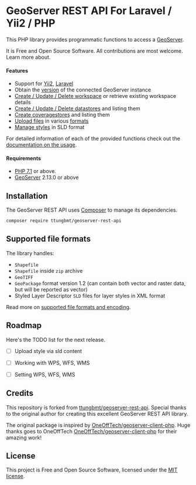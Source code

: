 # GeoServer REST API For Laravel / Yii2 / PHP

This PHP library provides programmatic functions to access a [GeoServer](http://geoserver.org/).

It is Free and Open Source Software. All contributions are most welcome. Learn more about.

#### Features

* Support for [Yii2](./docs/usage.md#yii2), [Laravel](./docs/usage.md#laravel) 
* Obtain the [version](./docs/usage.md#get-the-geoserver-version) of the connected GeoServer instance
* [Create / Update / Delete workspace](./docs/usage.md#workspace) or retrieve existing workspace details
* [Create / Update / Delete datastores](./docs/usage.md#data-stores) and listing them
* [Create coveragestores](./docs/usage.md#coverage-stores) and listing them
* [Upload files](./docs/usage.md#uploading-geographic-files) in various [formats](#supported-file-formats)
* [Manage styles](./docs/usage.md#styles) in SLD format

For detailed information of each of the provided functions check out the [documentation on the usage](./docs/usage.md).

#### Requirements

* [PHP 7.1](http://www.php.net/) or above.
* [GeoServer](http://geoserver.org/) 2.13.0 or above

## Installation

The GeoServer REST API uses [Composer](http://getcomposer.org/) to manage its dependencies.

```bash
composer require ttungbmt/geoserver-rest-api
```

## Supported file formats

The library handles:

* `Shapefile`
* `Shapefile` inside `zip` archive
* `GeoTIFF`
* `GeoPackage` format version 1.2 (can contain both vector and raster data, but will be reported as vector)
* Styled Layer Descriptor `SLD` files for layer styles in XML format

Read more on [supported file formats and encoding](./docs/supported-files.md).

## <a name="roadmap"></a>Roadmap

Here's the TODO list for the next release.
* [ ] Upload style via sld content
* [ ] Working with WPS, WFS, WMS
* [ ] Setting WPS, WFS, WMS


## Credits

This repository is forked from [ttungbmt/geoserver-rest-api](https://github.com/ttungbmt/geoserver-rest-api). Special thanks to the original author for creating this excellent GeoServer REST API library.

The original package is inspired by [OneOffTech/geoserver-client-php](https://github.com/OneOffTech/geoserver-client-php). Huge thanks goes to OneOffTech [OneOffTech/geoserver-client-php](https://github.com/OneOffTech/geoserver-client-php) for their amazing work!

## License

This project is Free and Open Source Software, licensed under the [MIT license](./LICENSE.txt).

